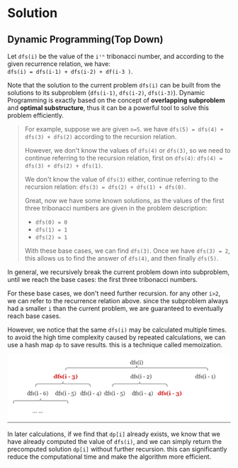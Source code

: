 # Solution

## Dynamic Programming(Top Down)

Let `dfs(i)` be the value of the `iᵗʰ` tribonacci number, and according to the given recurrence relation, we have:  
`dfs(i) = dfs(i-1) + dfs(i-2) + df(i-3 )`.  

Note that the solution to the current problem `dfs(i)` can be built from the solutions to its subproblem (`dfs(i-1)`, `dfs(i-2)`, `dfs(i-3)`). Dynamic Programming is exactly based on the concept of **overlapping subproblem** and **optimal substructure**, thus it can be a powerful tool to solve this problem efficiently.  

> For example, suppose we are given `n=5`. we have `dfs(5) = dfs(4) + dfs(3) + dfs(2)` according to the recursion relation.  
>
> However, we don't know the values of `dfs(4)` or `dfs(3)`, so we need to continue referring to the recursion relation, first on `dfs(4)`: `dfs(4) = dfs(3) + dfs(2) + dfs(1)`.  
>
> We don't know the value of `dfs(3)` either, continue referring to the recursion relation: `dfs(3) = dfs(2) + dfs(1) + dfs(0)`.  
>
> Great, now we have some known solutions, as the values of the first three tribonacci numbers are given in the problem description:  
> - `dfs(0) = 0`
> - `dfs(1) = 1`
> - `dfs(2) = 1`
>
> With these base cases, we can find `dfs(3)`. Once we have `dfs(3) = 2`, this allows us to find the answer of `dfs(4)`, and then finally `dfs(5)`.  

In general, we recursively break the current problem down into subproblem, until we reach the base cases: the first three tribonacci numbers.  

For these base cases, we don't need further recursion. for any other `i>2`, we can refer to the recurrence relation above. since the subproblem always had a smaller `i` than the current problem, we are guaranteed to eventually reach base cases.  

However, we notice that the same `dfs(i)` may be calculated multiple times. to avoid the high time complexity caused by repeated calculations, we can use a hash map `dp` to save results. this is a technique called memoization.  

![](dp1.png)  

In later calculations, if we find that `dp[i]` already exists, we know that we have already computed the value of `dfs(i)`, and we can simply return the precomputed solution `dp[i]` without further recursion. this can significantly reduce the computational time and make the algorithm more efficient.  
